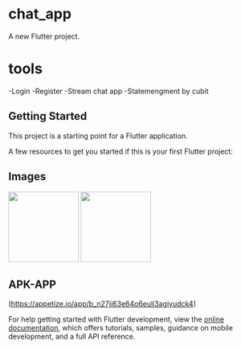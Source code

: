 # chat_app

A new Flutter project.
# tools
-Login 
-Register 
-Stream chat app 
-Statemengment by cubit 

## Getting Started

This project is a starting point for a Flutter application.

A few resources to get you started if this is your first Flutter project:
## Images
  <img src="https://github.com/user-attachments/assets/b03fccd8-7d9a-4016-8cb0-82a0ad8f1459"  width="140">
  <img src="https://github.com/user-attachments/assets/84184c7a-517c-4bd2-9ca2-6d99c6670845"  width="140">


## APK-APP
(https://appetize.io/app/b_n27ji63e64o6euli3agiyudck4)


For help getting started with Flutter development, view the
[online documentation](https://docs.flutter.dev/), which offers tutorials,
samples, guidance on mobile development, and a full API reference.
